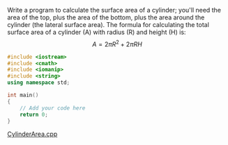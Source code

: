 Write a program to calculate the surface area of a cylinder; you'll need
the area of the top, plus the area of the bottom, plus the area around the
cylinder (the lateral surface area). The formula for calculating the total
surface area of a cylinder (A) with radius (R) and height (H) is:
$$A = 2 \pi R^{2} + 2 \pi R H$$
```cpp
#include <iostream>
#include <cmath>
#include <iomanip>
#include <string>
using namespace std;

int main()
{
    // Add your code here
    return 0;
}    

```

[CylinderArea.cpp](https://codecheck.io/files/2305232037ejfro25re3p6xj4dbajps26da)